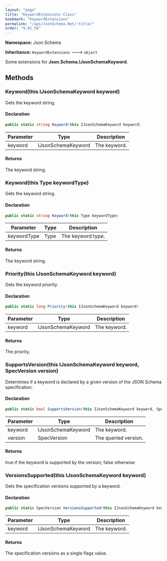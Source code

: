 ```yaml
---
layout: "page"
title: "KeywordExtensions Class"
bookmark: "KeywordExtensions"
permalink: "/api/JsonSchema.Net/:title/"
order: "9.01.56"
---
```

**Namespace:** Json.Schema

**Inheritance:**
`KeywordExtensions`
 🡒 
`object`

Some extensions for **Json.Schema.IJsonSchemaKeyword**.

## Methods

### Keyword(this IJsonSchemaKeyword keyword)

Gets the keyword string.

#### Declaration

```c#
public static string Keyword(this IJsonSchemaKeyword keyword)
```

| Parameter | Type | Description |
|---|---|---|
| keyword | IJsonSchemaKeyword | The keyword. |


#### Returns

The keyword string.

### Keyword(this Type keywordType)

Gets the keyword string.

#### Declaration

```c#
public static string Keyword(this Type keywordType)
```

| Parameter | Type | Description |
|---|---|---|
| keywordType | Type | The keyword type. |


#### Returns

The keyword string.

### Priority(this IJsonSchemaKeyword keyword)

Gets the keyword priority.

#### Declaration

```c#
public static long Priority(this IJsonSchemaKeyword keyword)
```

| Parameter | Type | Description |
|---|---|---|
| keyword | IJsonSchemaKeyword | The keyword. |


#### Returns

The priority.

### SupportsVersion(this IJsonSchemaKeyword keyword, SpecVersion version)

Determines if a keyword is declared by a given version of the JSON Schema specification.

#### Declaration

```c#
public static bool SupportsVersion(this IJsonSchemaKeyword keyword, SpecVersion version)
```

| Parameter | Type | Description |
|---|---|---|
| keyword | IJsonSchemaKeyword | The keyword. |
| version | SpecVersion | The queried version. |


#### Returns

true if the keyword is supported by the version; false otherwise

### VersionsSupported(this IJsonSchemaKeyword keyword)

Gets the specification versions supported by a keyword.

#### Declaration

```c#
public static SpecVersion VersionsSupported(this IJsonSchemaKeyword keyword)
```

| Parameter | Type | Description |
|---|---|---|
| keyword | IJsonSchemaKeyword | The keyword. |


#### Returns

The specification versions as a single flags value.

